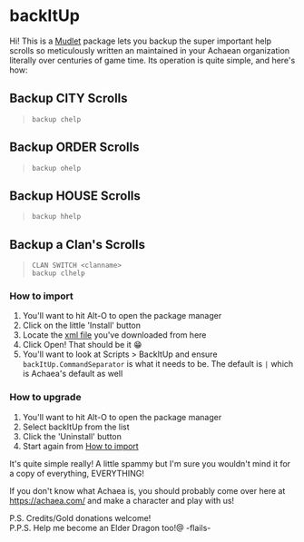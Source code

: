 # backItUp

Hi! This is a [Mudlet](https://mudlet.org/) package lets you backup the super important help scrolls so meticulously written an maintained in your Achaean organization literally over centuries of game time. Its operation is quite simple, and here's how:

## Backup CITY Scrolls

> `backup chelp`

## Backup ORDER Scrolls

> `backup ohelp`

## Backup HOUSE Scrolls

> `backup hhelp`

## Backup a Clan's Scrolls

> `CLAN SWITCH <clanname>`  
> `backup clhelp`

### How to import

1. You'll want to hit Alt-O to open the package manager
2. Click on the little 'Install' button
3. Locate the [xml file](https://github.com/adayoung/backItUp/blob/master/backItUp.xml) you've downloaded from here
4. Click Open! That should be it :grin:
5. You'll want to look at Scripts > BackItUp and ensure `backItUp.CommandSeparator` is what it needs to be. The default is `|` which is Achaea's default as well

### How to upgrade

1. You'll want to hit Alt-O to open the package manager
2. Select backItUp from the list
3. Click the 'Uninstall' button
4. Start again from [How to import](#how-to-import)

It's quite simple really! A little spammy but I'm sure you wouldn't mind it for a copy of everything, EVERYTHING!

If you don't know what Achaea is, you should probably come over here at https://achaea.com/ and make a character and play with us!

P.S. Credits/Gold donations welcome!  
P.P.S. Help me become an Elder Dragon too!@ -flails-
